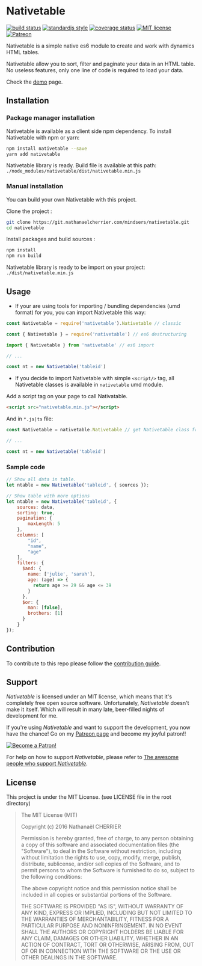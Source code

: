 # Nativetable

[![build status][badge_build_status_image]][badge_build_status_link]
[![standardjs style][badge_js_code_style_image]][badge_js_code_style_link]
[![coverage status][badge_coverage_report_image]][badge_coverage_report_link]
[![MIT license][badge_license_image]][badge_license_link]
[![Patreon](https://img.shields.io/badge/support-patreon-F96854.svg?logo=patreon&style=flat-square)](https://www.patreon.com/bePatron?u=9715649)

Nativetable is a simple native es6 module to create and work with dynamics HTML tables.

Nativetable allow you to sort, filter and paginate your data in an HTML table. No useless features, only one line of code is required to load your data.

Check the [demo](https://mindsers.github.io/nativetable/) page.

## Installation

### Package manager installation

Nativetable is available as a client side npm dependency. To install Nativetable with npm or yarn:

```sh
npm install nativetable --save
yarn add nativetable
```

Nativetable library is ready. Build file is available at this path: `./node_modules/nativetable/dist/nativetable.min.js`

### Manual installation
You can build your own Nativetable with this project.

Clone the project :
```bash
git clone https://git.nathanaelcherrier.com/mindsers/nativetable.git
cd nativetable
```

Install packages and build sources :
```bash
npm install
npm run build
```

Nativetable library is ready to be import on your project: `./dist/nativetable.min.js`

## Usage

- If your are using tools for importing / bundling dependencies (umd format) for you, you can import Nativetable this way:

```js
const Nativetable = require('nativetable').Nativetable // classic

const { Nativetable } = require('nativetable') // es6 destructuring

import { Nativetable } from 'nativetable' // es6 import

// ...

const nt = new Nativetable('tableid')
```

- If you decide to import Nativetable with simple `<script/>` tag, all Nativetable classes is available in `nativetable` umd module.

Add a script tag on your page to call Nativatable.
```html
<script src="nativetable.min.js"></script>
```

And in `*.js|ts` file:
```js
const Nativetable = nativetable.Nativetable // get Nativetable class from nativetable module

// ...

const nt = new Nativetable('tableid')
```

### Sample code

```js
// Show all data in table.
let ntable = new Nativetable('tableid', { sources });
```

```js
// Show table with more options
let ntable = new Nativetable('tableid', {
    sources: data,
    sorting: true,
    pagination: {
        maxLength: 5
    },
    columns: [
        "id",
        "name",
        "age"
    ],
    filters: {
      $and: {
        name: ['julie', 'sarah'],
        age: (age) => {
          return age >= 29 && age <= 39
        }
      },
      $or: {
        man: [false],
        brothers: [1]
      }
    }
});
```

## Contribution

To contribute to this repo please follow the [contribution guide](https://github.com/Mindsers/nativetable/blob/master/CONTRIBUTING.md).

## Support

*Nativetable* is licensed under an MIT license, which means that it's completely free open source software. Unfortunately, *Nativetable* doesn't make it itself. Which will result in many late, beer-filled nights of development for me.

If you're using *Nativetable* and want to support the development, you now have the chance! Go on my [Patreon page](https://www.patreon.com/mindsers) and become my joyful patron!!

[![Become a Patron!](https://c5.patreon.com/external/logo/become_a_patron_button.png)](https://www.patreon.com/bePatron?u=9715649)

For help on how to support *Nativetable*, please refer to [The awesome people who support *Nativetable*](https://github.com/Mindsers/nativetable/blob/develop/SPONSORS.md).

<!-- ### Premium sponsors -->

## License

This project is under the MIT License. (see LICENSE file in the root directory)

> The MIT License (MIT)
>
> Copyright (c) 2016 Nathanaël CHERRIER
>
> Permission is hereby granted, free of charge, to any person obtaining a copy
> of this software and associated documentation files (the "Software"), to deal
> in the Software without restriction, including without limitation the rights
> to use, copy, modify, merge, publish, distribute, sublicense, and/or sell
> copies of the Software, and to permit persons to whom the Software is
> furnished to do so, subject to the following conditions:
>
> The above copyright notice and this permission notice shall be included in all
> copies or substantial portions of the Software.
>
> THE SOFTWARE IS PROVIDED "AS IS", WITHOUT WARRANTY OF ANY KIND, EXPRESS OR
> IMPLIED, INCLUDING BUT NOT LIMITED TO THE WARRANTIES OF MERCHANTABILITY,
> FITNESS FOR A PARTICULAR PURPOSE AND NONINFRINGEMENT. IN NO EVENT SHALL THE
> AUTHORS OR COPYRIGHT HOLDERS BE LIABLE FOR ANY CLAIM, DAMAGES OR OTHER
> LIABILITY, WHETHER IN AN ACTION OF CONTRACT, TORT OR OTHERWISE, ARISING FROM,
> OUT OF OR IN CONNECTION WITH THE SOFTWARE OR THE USE OR OTHER DEALINGS IN THE
> SOFTWARE.

[wiki]: https://git.nathanaelcherrier.com/mindsers/nativetable/wikis/home
[project]: https://git.nathanaelcherrier.com/mindsers/nativetable

[badge_build_status_image]: https://img.shields.io/travis/Mindsers/nativetable/master.svg
[badge_build_status_link]: https://travis-ci.org/Mindsers/nativetable
[badge_js_code_style_image]: https://img.shields.io/badge/code%20style-standard-yellow.svg
[badge_js_code_style_link]: http://standardjs.com
[badge_license_image]: https://img.shields.io/badge/license-MIT-blue.svg
[badge_license_link]: https://github.com/Mindsers/nativetable/blob/master/LICENSE
[badge_coverage_report_image]: https://img.shields.io/coveralls/Mindsers/nativetable/master.svg
[badge_coverage_report_link]: https://coveralls.io/github/Mindsers/nativetable
[badge_gitter_image]: https://badges.gitter.im/mindsers/nativetable.svg
[badge_gitter_link]: https://gitter.im/mindsers/nativetable?utm_source=badge&utm_medium=badge&utm_campaign=pr-badge&utm_content=badge
